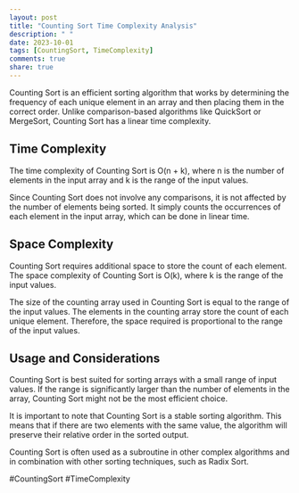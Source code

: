 ```yaml
---
layout: post
title: "Counting Sort Time Complexity Analysis"
description: " "
date: 2023-10-01
tags: [CountingSort, TimeComplexity]
comments: true
share: true
---
```


Counting Sort is an efficient sorting algorithm that works by determining the frequency of each unique element in an array and then placing them in the correct order. Unlike comparison-based algorithms like QuickSort or MergeSort, Counting Sort has a linear time complexity.

## Time Complexity

The time complexity of Counting Sort is O(n + k), where n is the number of elements in the input array and k is the range of the input values. 

Since Counting Sort does not involve any comparisons, it is not affected by the number of elements being sorted. It simply counts the occurrences of each element in the input array, which can be done in linear time.

## Space Complexity

Counting Sort requires additional space to store the count of each element. The space complexity of Counting Sort is O(k), where k is the range of the input values. 

The size of the counting array used in Counting Sort is equal to the range of the input values. The elements in the counting array store the count of each unique element. Therefore, the space required is proportional to the range of the input values.

## Usage and Considerations

Counting Sort is best suited for sorting arrays with a small range of input values. If the range is significantly larger than the number of elements in the array, Counting Sort might not be the most efficient choice.

It is important to note that Counting Sort is a stable sorting algorithm. This means that if there are two elements with the same value, the algorithm will preserve their relative order in the sorted output.

Counting Sort is often used as a subroutine in other complex algorithms and in combination with other sorting techniques, such as Radix Sort.

#CountingSort #TimeComplexity